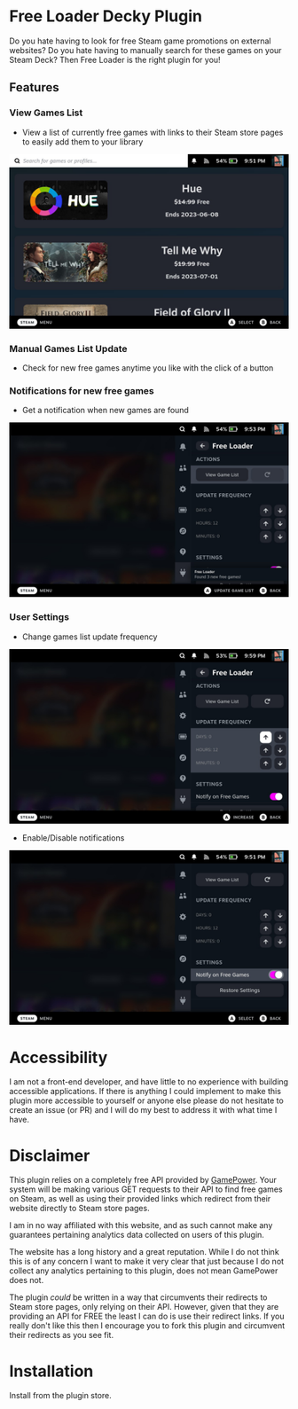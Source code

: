 # Free Loader Decky Plugin

Do you hate having to look for free Steam game promotions on external websites? Do you hate having to manually search for these games on your Steam Deck? Then Free Loader is the right plugin for you!

## Features
### View Games List
- View a list of currently free games with links to their Steam store pages to easily add them to your library
<img src="https://github.com/jwhitlow45/free-loader/blob/main/assets/screenshots/games_list.jpg?raw=true"/>

### Manual Games List Update
- Check for new free games anytime you like with the click of a button

### Notifications for new free games
- Get a notification when new games are found
<img src="https://github.com/jwhitlow45/free-loader/blob/main/assets/screenshots/notification.jpg?raw=true"/>

### User Settings
- Change games list update frequency
<img src="https://github.com/jwhitlow45/free-loader/blob/main/assets/screenshots/update_frequency.jpg?raw=true"/>

- Enable/Disable notifications
<img src="https://github.com/jwhitlow45/free-loader/blob/main/assets/screenshots/notification_toggle.jpg?raw=true"/>

# Accessibility
I am not a front-end developer, and have little to no experience with building accessible applications. If there is anything I could implement to make this plugin more accessible to yourself or anyone else please do not hesitate to create an issue (or PR) and I will do my best to address it with what time I have.

# Disclaimer

This plugin relies on a completely free API provided by [GamePower](https://www.gamerpower.com/api-read). Your system will be making various GET requests to their API to find free games on Steam, as well as using their provided links which redirect from their website directly to Steam store pages.

I am in no way affiliated with this website, and as such cannot make any guarantees pertaining analytics data collected on users of this plugin.

The website has a long history and a great reputation. While I do not think this is of any concern I want to make it very clear that just because I do not collect any analytics pertaining to this plugin, does not mean GamePower does not.

The plugin *could* be written in a way that circumvents their redirects to Steam store pages, only relying on their API. However, given that they are providing an API for FREE the least I can do is use their redirect links. If you really don't like this then I encourage you to fork this plugin and circumvent their redirects as you see fit.

# Installation
Install from the plugin store.

